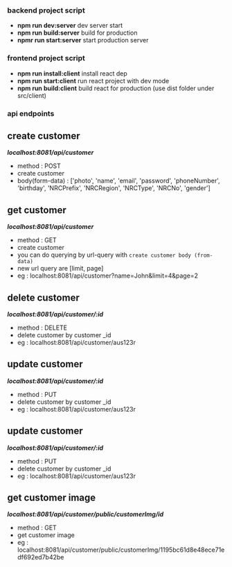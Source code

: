 ### backend project script
- **npm run dev:server** dev server start
- **npm run build:server** build for production
- **npmr run start:server** start production server

### frontend project script
- **npm run install:client** install react dep
- **npm run start:client** run react project with dev mode
- **npm run build:client** build react for production (use dist folder under src/client)


### api endpoints

## create customer 
***localhost:8081/api/customer***
- method : POST
- create customer
- body(form-data) : ['photo', 'name', 'email', 'password', 'phoneNumber', 'birthday', 'NRCPrefix', 'NRCRegion', 'NRCType', 'NRCNo', 'gender']

## get customer
***localhost:8081/api/customer***
- method : GET
- create customer
- you can do querying by url-query with `create customer body (from-data)`
- new url query are [limit, page]
- eg : localhost:8081/api/customer?name=John&limit=4&page=2

## delete customer
***localhost:8081/api/customer/:id***
- method : DELETE
- delete customer by customer _id
- eg : localhost:8081/api/customer/aus123r

## update customer
***localhost:8081/api/customer/:id***
- method : PUT
- delete customer by customer _id
- eg : localhost:8081/api/customer/aus123r

## update customer
***localhost:8081/api/customer/:id***
- method : PUT
- delete customer by customer _id
- eg : localhost:8081/api/customer/aus123r


## get customer image
***localhost:8081/api/customer/public/customerImg/id***
- method : GET
- get customer image 
- eg : localhost:8081/api/customer/public/customerImg/1195bc61d8e48ece71edf692ed7b42be